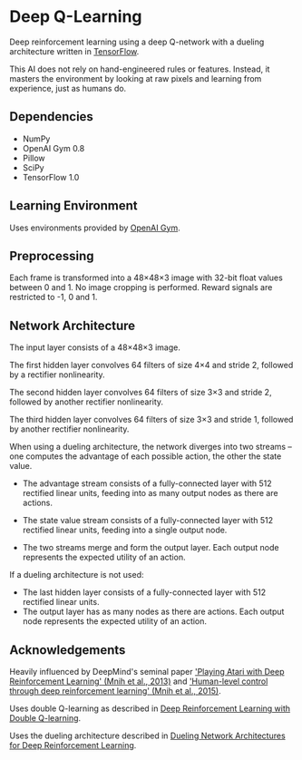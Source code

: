 # Deep Q-Learning
Deep reinforcement learning using a deep Q-network with a dueling architecture written in [TensorFlow](https://www.tensorflow.org/). 

This AI does not rely on hand-engineered rules or features. Instead, it masters the environment by looking at raw pixels and learning from experience, just as humans do.

## Dependencies
* NumPy
* OpenAI Gym 0.8
* Pillow
* SciPy
* TensorFlow 1.0

## Learning Environment
Uses environments provided by [OpenAI Gym](https://gym.openai.com/).

## Preprocessing
Each frame is transformed into a 48×48×3 image with 32-bit float values between 0 and 1. No image cropping is performed. Reward signals are restricted to -1, 0 and 1.

## Network Architecture
The input layer consists of a 48×48×3 image.

The first hidden layer convolves 64 filters of size 4×4 and stride 2, followed by a rectifier nonlinearity.

The second hidden layer convolves 64 filters of size 3×3 and stride 2, followed by another rectifier nonlinearity.

The third hidden layer convolves 64 filters of size 3×3 and stride 1, followed by another rectifier nonlinearity.

When using a dueling architecture, the network diverges into two streams – one computes the advantage of each possible action, the other the state value.

* The advantage stream consists of a fully-connected layer with 512 rectified linear units, feeding into as many output nodes as there are actions.

* The state value stream consists of a fully-connected layer with 512 rectified linear units, feeding into a single output node.

* The two streams merge and form the output layer. Each output node represents the expected utility of an action.

If a dueling architecture is not used:
* The last hidden layer consists of a fully-connected layer with 512 rectified linear units.
* The output layer has as many nodes as there are actions. Each output node represents the expected utility of an action.

## Acknowledgements
Heavily influenced by DeepMind's seminal paper ['Playing Atari with Deep Reinforcement Learning' (Mnih et al., 2013)](https://arxiv.org/abs/1312.5602) and ['Human-level control through deep reinforcement learning' (Mnih et al., 2015)](http://www.nature.com/nature/journal/v518/n7540/full/nature14236.html).

Uses double Q-learning as described in [Deep Reinforcement Learning with Double Q-learning](https://arxiv.org/abs/1509.06461).

Uses the dueling architecture described in [Dueling Network Architectures for Deep Reinforcement Learning](https://arxiv.org/abs/1511.06581).
